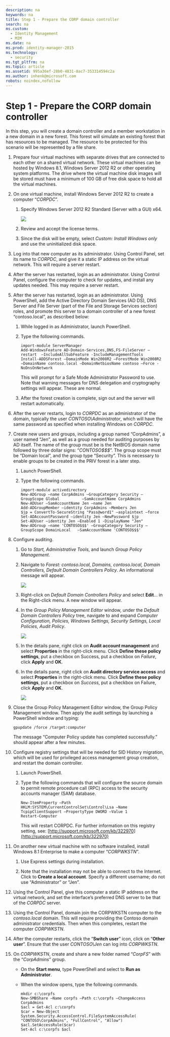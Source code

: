 ```yaml
---
description: na
keywords: na
title: Step 1 - Prepare the CORP domain controller
search: na
ms.custom: 
  - Identity Management
  - MIM
ms.date: na
ms.prod: identity-manager-2015
ms.technology: 
  - security
ms.tgt_pltfrm: na
ms.topic: article
ms.assetid: 995a36ef-28b0-4831-8ac7-353314594c2a
ms.author: inhenk@microsoft.com
robots: noindex,nofollow
---
```

# Step 1 - Prepare the CORP domain controller
In this step, you will create a domain controller and a member workstation in a new domain in a new forest. This forest will simulate an existing forest that has resources to be managed.  The resource to be protected for this scenario will be represented by a file share.

1.  Prepare four virtual machines with separate drives that are connected to each other on a shared virtual network.  These virtual machines can be hosted by Windows 8.1, Windows Server 2012 R2 or other operating system platforms. The drive where the virtual machine disk images will be stored must have a minimum of 100 GB of free disk space to hold all the virtual machines.

2.  On one virtual machine, install Windows Server 2012 R2 to create a computer “*CORPDC*”.

    1.  Specify Windows Server 2012 R2 Standard (Server with a GUI) x64.

        ![](../Image/PAM_GS_Select_WS2012.png)

    2.  Review and accept the license terms.

    3.  Since the disk will be empty, select *Custom: Install Windows only* and use the uninitialized disk space.

3.  Log into that new computer as its administrator.  Using Control Panel, set its name to *CORPDC*, and give it a static IP address on the virtual network.  This will require a server restart.

4.  After the server has restarted, login as an administrator. Using Control Panel, configure the computer to check for updates, and install any updates needed.  This may require a server restart.

5.  After the server has restarted, login as an administrator. Using PowerShell, add the Active Directory Domain Services (AD DS), DNS Server and File Server (part of the File and Storage Services section) roles, and promote this server to a domain controller of a new forest “contoso.local”, as described below:

    1.  While logged in as Administrator, launch PowerShell.

    2.  Type the following commands.

        ```
        import-module ServerManager
        Add-WindowsFeature AD-Domain-Services,DNS,FS-FileServer –restart  –IncludeAllSubFeature -IncludeManagementTools
        Install-ADDSForest –DomainMode Win2008R2 –ForestMode Win2008R2 –DomainName contoso.local –DomainNetbiosName contoso –Force -NoDnsOnNetwork
        ```
        This will prompt for a Safe Mode Administrator Password to use.  Note that warning messages for DNS delegation and cryptography settings will appear.  These are normal.

    3.  After the forest creation is complete, sign out and the server will restart automatically.

6.  After the server restarts, login to *CORPDC* as an administrator of the domain, typically the user *CONTOSO\Administrator*, which will have the same password as specified when installing Windows on *CORPDC*.

7.  Create new users and groups, including a group named “CorpAdmins”, a user named “Jen”, as well as a group needed for auditing purposes by AD itself. The name of the group must be is the NetBIOS domain name followed by three dollar signs: “*CONTOSO$$$*”.  The group scope must be “Domain local”, and the group type “Security”.  This is necessary to enable groups to be created in the PRIV forest in a later step.

    1.  Launch PowerShell.

    2.  Type the following commands.

        ```
        import-module activedirectory
        New-ADGroup –name CorpAdmins –GroupCategory Security –GroupScope Global          –SamAccountName CorpAdmins
        New-ADUser –SamAccountName Jen –name Jen 
        Add-ADGroupMember –identity CorpAdmins –Members Jen
        $jp = ConvertTo-SecureString "Pass@word1" –asplaintext –force
        Set-ADAccountPassword –identity Jen –NewPassword $jp
        Set-ADUser –identity Jen –Enabled 1 -DisplayName "Jen"
        New-ADGroup –name 'CONTOSO$$$' –GroupCategory Security –GroupScope DomainLocal   –SamAccountName 'CONTOSO$$$'
        ```

8.  Configure auditing.

    1.  Go to *Start, Administrative Tools*, and launch *Group Policy Management*.

    2.  Navigate to *Forest: contoso.local, Domains, contoso.local, Domain Controllers, Default Domain Controllers Policy*. An informational message will appear.

        ![](../Image/PAM_GS_GroupPolicyManagement.png)

    3.  Right-click on *Default Domain Controllers Policy* and select **Edit**... in the Right-click menu.  A new window will appear.

    4.  In the *Group Policy Management Editor* window, under the *Default Domain Controllers Policy* tree, navigate to and expand *Computer Configuration, Policies, Windows Settings, Security Settings, Local Policies, Audit Policy*.

        ![](../Image/PAM_GS_Group_Policy_Management_Editor.png)

    5.  In the details pane, right click on **Audit account management** and select **Properties** in the right-click menu. Click **Define these policy settings**, put a checkbox on Success, put a checkbox on *Failure*, click **Apply** and **OK**.

    6.  In the details pane, right click on **Audit directory service access** and select **Properties** in the right-click menu. Click **Define these policy settings**, put a checkbox on *Success*, put a checkbox on Failure, click **Apply** and **OK**.

        ![](../Image/PAM_GS_Group_Policy_Management_Editor2.png)

9. Close the Group Policy Management Editor window, the Group Policy Management window. Then apply the audit settings by launching a PowerShell window and typing:

    ```
    gpupdate /force /target:computer
    ```
    The message “Computer Policy update has completed successfully.” should appear after a few minutes.

10. Configure registry settings that will be needed for SID History migration, which will be used for privileged access management group creation, and restart the domain controller.

    1.  Launch PowerShell.

    2.  Type the following commands that will configure the source domain to permit remote procedure call (RPC) access to the security accounts manager (SAM) database.

        ```
        New-ItemProperty –Path HKLM:SYSTEM\CurrentControlSet\Control\Lsa –Name TcpipClientSupport –PropertyType DWORD –Value 1 
        Restart-Computer
        ```
        This will restart CORPDC.  For further information on this registry setting, see: [http://support.microsoft.com/kb/322970](http://support.microsoft.com/kb/322970)

11. On another new virtual machine with no software installed, install Windows 8.1 Enterprise to make a computer “*CORPWKSTN*”.

    1.  Use Express settings during installation.

    2.  Note that the installation may not be able to connect to the Internet. Click to **Create a local account**.  Specify a different username; do not use “Administrator” or “Jen”.

12. Using the Control Panel, give this computer a static IP address on the virtual network, and set the interface’s preferred DNS server to be that of the *CORPDC* server.

13. Using the Control Panel, domain join the CORPWKSTN computer to the *contoso.local* domain.  This will require providing the Contoso domain administrator credentials.   Then when this completes, restart the computer *CORPWKSTN*.

14. After the computer restarts, click the “**Switch user**” icon, click on “**Other user**”. Ensure that the user *CONTOSO\Jen* can log into *CORPWKSTN*.

15. On *CORPWKSTN*, create and share a new folder named “*CorpFS*” with the “*CorpAdmins*” group.

    -   On the **Start menu**, type PowerShell and select to **Run as Administrator**.

    -   When the window opens, type the following commands.

        ```
        mkdir c:\corpfs
        New-SMBShare –Name corpfs –Path c:\corpfs –ChangeAccess CorpAdmins
        $acl = Get-Acl c:\corpfs
        $car = New-Object System.Security.AccessControl.FileSystemAccessRule( "CONTOSO\CorpAdmins", "FullControl", "Allow")
        $acl.SetAccessRule($car)
        Set-Acl c:\corpfs $acl
        ```

